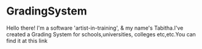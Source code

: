 # GradingSystem
Hello there! I'm a software 'artist-in-training', & my name's Tabitha.I've created a Grading System for schools,universities, colleges etc,etc.You can find it at this link